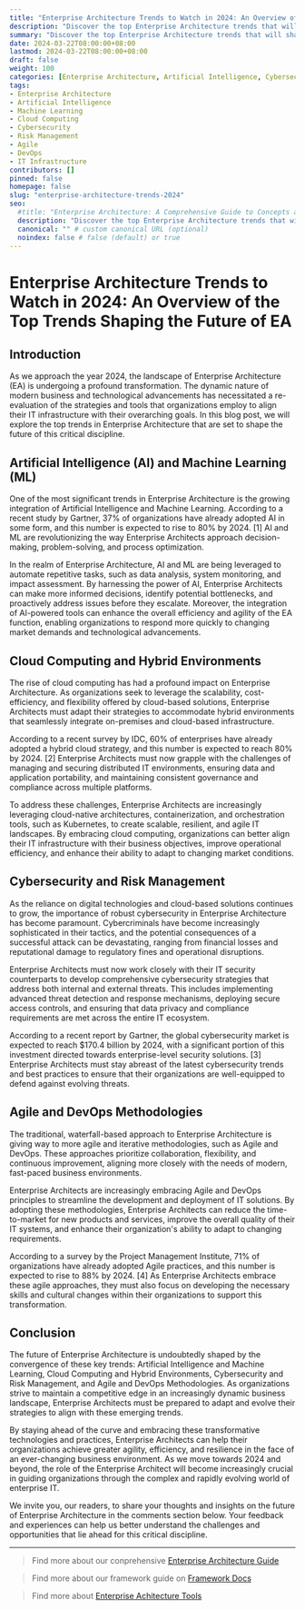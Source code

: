 ```yaml
---
title: "Enterprise Architecture Trends to Watch in 2024: An Overview of the Top Trends Shaping the Future of EA"
description: "Discover the top Enterprise Architecture trends that will shape the future, including AI, cloud computing, cybersecurity, and agile methodologies. Explore how these innovations are transforming the EA landscape in 2024."
summary: "Discover the top Enterprise Architecture trends that will shape the future, including AI, cloud computing, cybersecurity, and agile methodologies. Explore how these innovations are transforming the EA landscape in 2024."
date: 2024-03-22T08:00:00+08:00
lastmod: 2024-03-22T08:00:00+08:00
draft: false
weight: 100
categories: [Enterprise Architecture, Artificial Intelligence, Cybersecurity]
tags: 
- Enterprise Architecture
- Artificial Intelligence
- Machine Learning
- Cloud Computing
- Cybersecurity
- Risk Management
- Agile
- DevOps
- IT Infrastructure
contributors: []
pinned: false
homepage: false
slug: "enterprise-architecture-trends-2024"
seo:
  #title: "Enterprise Architecture: A Comprehensive Guide to Concepts and Industry Practices" # custom title (optional)
  description: "Discover the top Enterprise Architecture trends that will shape the future, including AI, cloud computing, cybersecurity, and agile methodologies. Explore how these innovations are transforming the EA landscape in 2024." # custom description (recommended)
  canonical: "" # custom canonical URL (optional)
  noindex: false # false (default) or true
---
```


# Enterprise Architecture Trends to Watch in 2024: An Overview of the Top Trends Shaping the Future of EA

## Introduction

As we approach the year 2024, the landscape of Enterprise Architecture (EA) is undergoing a profound transformation. The dynamic nature of modern business and technological advancements has necessitated a re-evaluation of the strategies and tools that organizations employ to align their IT infrastructure with their overarching goals. In this blog post, we will explore the top trends in Enterprise Architecture that are set to shape the future of this critical discipline.

## Artificial Intelligence (AI) and Machine Learning (ML)

One of the most significant trends in Enterprise Architecture is the growing integration of Artificial Intelligence and Machine Learning. According to a recent study by Gartner, 37% of organizations have already adopted AI in some form, and this number is expected to rise to 80% by 2024. [1] AI and ML are revolutionizing the way Enterprise Architects approach decision-making, problem-solving, and process optimization. 

In the realm of Enterprise Architecture, AI and ML are being leveraged to automate repetitive tasks, such as data analysis, system monitoring, and impact assessment. By harnessing the power of AI, Enterprise Architects can make more informed decisions, identify potential bottlenecks, and proactively address issues before they escalate. Moreover, the integration of AI-powered tools can enhance the overall efficiency and agility of the EA function, enabling organizations to respond more quickly to changing market demands and technological advancements.

## Cloud Computing and Hybrid Environments

The rise of cloud computing has had a profound impact on Enterprise Architecture. As organizations seek to leverage the scalability, cost-efficiency, and flexibility offered by cloud-based solutions, Enterprise Architects must adapt their strategies to accommodate hybrid environments that seamlessly integrate on-premises and cloud-based infrastructure.

According to a recent survey by IDC, 60% of enterprises have already adopted a hybrid cloud strategy, and this number is expected to reach 80% by 2024. [2] Enterprise Architects must now grapple with the challenges of managing and securing distributed IT environments, ensuring data and application portability, and maintaining consistent governance and compliance across multiple platforms.

To address these challenges, Enterprise Architects are increasingly leveraging cloud-native architectures, containerization, and orchestration tools, such as Kubernetes, to create scalable, resilient, and agile IT landscapes. By embracing cloud computing, organizations can better align their IT infrastructure with their business objectives, improve operational efficiency, and enhance their ability to adapt to changing market conditions.

## Cybersecurity and Risk Management

As the reliance on digital technologies and cloud-based solutions continues to grow, the importance of robust cybersecurity in Enterprise Architecture has become paramount. Cybercriminals have become increasingly sophisticated in their tactics, and the potential consequences of a successful attack can be devastating, ranging from financial losses and reputational damage to regulatory fines and operational disruptions.

Enterprise Architects must now work closely with their IT security counterparts to develop comprehensive cybersecurity strategies that address both internal and external threats. This includes implementing advanced threat detection and response mechanisms, deploying secure access controls, and ensuring that data privacy and compliance requirements are met across the entire IT ecosystem.

According to a recent report by Gartner, the global cybersecurity market is expected to reach $170.4 billion by 2024, with a significant portion of this investment directed towards enterprise-level security solutions. [3] Enterprise Architects must stay abreast of the latest cybersecurity trends and best practices to ensure that their organizations are well-equipped to defend against evolving threats.

## Agile and DevOps Methodologies

The traditional, waterfall-based approach to Enterprise Architecture is giving way to more agile and iterative methodologies, such as Agile and DevOps. These approaches prioritize collaboration, flexibility, and continuous improvement, aligning more closely with the needs of modern, fast-paced business environments.

Enterprise Architects are increasingly embracing Agile and DevOps principles to streamline the development and deployment of IT solutions. By adopting these methodologies, Enterprise Architects can reduce the time-to-market for new products and services, improve the overall quality of their IT systems, and enhance their organization's ability to adapt to changing requirements.

According to a survey by the Project Management Institute, 71% of organizations have already adopted Agile practices, and this number is expected to rise to 88% by 2024. [4] As Enterprise Architects embrace these agile approaches, they must also focus on developing the necessary skills and cultural changes within their organizations to support this transformation.

## Conclusion

The future of Enterprise Architecture is undoubtedly shaped by the convergence of these key trends: Artificial Intelligence and Machine Learning, Cloud Computing and Hybrid Environments, Cybersecurity and Risk Management, and Agile and DevOps Methodologies. As organizations strive to maintain a competitive edge in an increasingly dynamic business landscape, Enterprise Architects must be prepared to adapt and evolve their strategies to align with these emerging trends.

By staying ahead of the curve and embracing these transformative technologies and practices, Enterprise Architects can help their organizations achieve greater agility, efficiency, and resilience in the face of an ever-changing business environment. As we move towards 2024 and beyond, the role of the Enterprise Architect will become increasingly crucial in guiding organizations through the complex and rapidly evolving world of enterprise IT.

We invite you, our readers, to share your thoughts and insights on the future of Enterprise Architecture in the comments section below. Your feedback and experiences can help us better understand the challenges and opportunities that lie ahead for this critical discipline.

---

> Find more about our conprehensive [Enterprise Architecture Guide](/docs/ultimate-guides/chapter-1.1-introduction-of-enterprise-architecture/)

> Find more about our framework guide on [Framework Docs](/docs/frameworks/)

> Find more about [Enterprise Achitecture Tools](/docs/software-tools/)